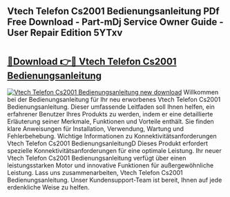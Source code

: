 ## Vtech Telefon Cs2001 Bedienungsanleitung PDf Free Download - Part-mDj Service Owner Guide - User Repair Edition 5YTxv

# <h2><a href="http://df3dc2.blite.top/?on=Vtech+Telefon+Cs2001+Bedienungsanleitung">🔗Download 👉🔴 Vtech Telefon Cs2001 Bedienungsanleitung</a></h2>

[![Vtech Telefon Cs2001 Bedienungsanleitung new download](https://i.imgur.com/lujVjoI.png)](http://df3dc2.blite.top/?on=Vtech+Telefon+Cs2001+Bedienungsanleitung)
Willkommen bei der Bedienungsanleitung für Ihr neu erworbenes Vtech Telefon Cs2001 Bedienungsanleitung. Dieser umfassende Leitfaden soll Ihnen helfen, ein erfahrener Benutzer Ihres Produkts zu werden, indem er eine detaillierte Erläuterung seiner Merkmale, Funktionen und Vorteile enthält. Sie finden klare Anweisungen für Installation, Verwendung, Wartung und Fehlerbehebung. Wichtige Informationen zu Konnektivitätsanforderungen Vtech Telefon Cs2001 BedienungsanleitungD Dieses Produkt erfordert spezielle Konnektivitätsanforderungen für eine optimale Leistung. Ihr neuer Vtech Telefon Cs2001 Bedienungsanleitung verfügt über einen leistungsstarken Motor und innovative Funktionen für außergewöhnliche Leistung. Lass uns zusammenarbeiten, Vtech Telefon Cs2001 Bedienungsanleitung. Unser Kundensupport-Team ist bereit, Ihnen auf jede erdenkliche Weise zu helfen.
